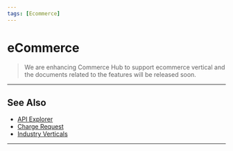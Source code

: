 ```yaml
---
tags: [Ecommerce]
---
```


# eCommerce

<!-- theme: danger -->
> We are enhancing Commerce Hub to support ecommerce vertical and the documents related to the features will be released soon.

---

## See Also

- [API Explorer](../api/?type=post&path=/payments-vas/v1/accounts/verification)
- [Charge Request](?path=docs/Resources/API-Documents/Payments/Charges.md)
- [Industry Verticals](?path=docs/Resources/Guides/Industry-Verticals/Industry-Verticals.md)

---
